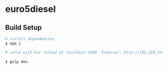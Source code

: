 # euro5diesel

## Build Setup

``` bash
# install dependencies
$ npm i

# serve with hot reload at localhost:3000  External: http://192.168.244.198:3000
 
$ gulp dev

```


